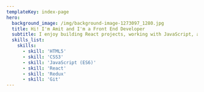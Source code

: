```yaml
---
templateKey: index-page
hero:
  background_image: /img/background-image-1273097_1280.jpg
  title: Hi! I'm Amit and I'm a Front End Developer
  subtitle: I enjoy building React projects, working with JavaScript, and making UI that looks interesting. Let's make something awesome.
  skills_list:
    skills:
      - skill: 'HTML5'
      - skill: 'CSS3'
      - skill: 'JavaScript (ES6)'
      - skill: 'React'
      - skill: 'Redux'
      - skill: 'Git'
---
```


